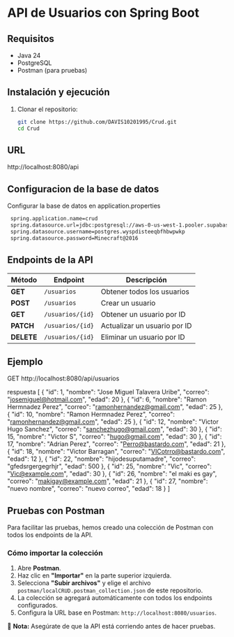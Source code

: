 # API de Usuarios con Spring Boot

## Requisitos
- Java 24
- PostgreSQL
- Postman (para pruebas)

## Instalación y ejecución
1. Clonar el repositorio:
   ```sh
   git clone https://github.com/DAVIS10201995/Crud.git
   cd Crud
   ```

## URL
   http://localhost:8080/api

## Configuracion de la base de datos
Configurar la base de datos en application.properties
 ```sh
  spring.application.name=crud
  spring.datasource.url=jdbc:postgresql://aws-0-us-west-1.pooler.supabase.com:6543/postgres
  spring.datasource.username=postgres.wyspdisteeqbfhbwpwkp
  spring.datasource.password=Minecraft@2016
```

##  Endpoints de la API

| Método  | Endpoint          | Descripción                      |
|---------|------------------|----------------------------------|
| **GET**    | `/usuarios`        | Obtener todos los usuarios     |
| **POST**   | `/usuarios`        | Crear un usuario               |
| **GET**    | `/usuarios/{id}`   | Obtener un usuario por ID      |
| **PATCH**  | `/usuarios/{id}`   | Actualizar un usuario por ID   |
| **DELETE** | `/usuarios/{id}`   | Eliminar un usuario por ID     |

 
  
 ## Ejemplo 
GET http://localhost:8080/api/usuarios

  respuesta
  [
    {
          "id": 1,
        "nombre": "Jose Miguel Talavera Uribe",
        "correo": "josemiguel@hotmail.com",
        "edad": 20
    },
    {
        "id": 6,
        "nombre": "Ramon Hermnadez Perez",
        "correo": "ramonhernandez@gmail.com",
        "edad": 25
    },
    {
        "id": 10,
        "nombre": "Ramon Hermnadez Perez",
        "correo": "ramonhernandez@gmail.com",
        "edad": 25
    },
    {
        "id": 12,
        "nombre": "Victor Hugo Sanchez",
        "correo": "sanchezhugo@gmail.com",
        "edad": 30
    },
    {
        "id": 15,
        "nombre": "Victor S",
        "correo": "hugo@gmail.com",
        "edad": 30
    },
    {
        "id": 17,
        "nombre": "Adrian Perez",
        "correo": "Perro@bastardo.com",
        "edad": 21
    },
    {
        "id": 18,
        "nombre": "Victor Barragan",
        "correo": "VICotrro@bastardo.com",
        "edad": 12
    },
    {
        "id": 22,
        "nombre": "hijodesuputamadre",
        "correo": "gfedsrgergegrhjr",
        "edad": 500
    },
    {
        "id": 25,
        "nombre": "Vic",
        "correo": "Vic@example.com",
        "edad": 30
    },
    {
        "id": 26,
        "nombre": "el maki es gay",
        "correo": "makigay@example.com",
        "edad": 21
    },
    {
        "id": 27,
        "nombre": "nuevo nombre",
        "correo": "nuevo correo",
        "edad": 18
    }
]

## Pruebas con Postman

Para facilitar las pruebas, hemos creado una colección de Postman con todos los endpoints de la API.

### **Cómo importar la colección**
1. Abre **Postman**.
2. Haz clic en **"Importar"** en la parte superior izquierda.
3. Selecciona **"Subir archivos"** y elige el archivo `postman/localCRUD.postman_collection.json` de este repositorio.
4. La colección se agregará automáticamente con todos los endpoints configurados.
5. Configura la URL base en Postman: `http://localhost:8080/usuarios`.

📌 **Nota:** Asegúrate de que la API está corriendo antes de hacer pruebas.

   
